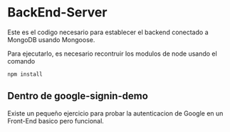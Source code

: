 # BackEnd-Server

Este es el codigo necesario para establecer el backend conectado
a MongoDB usando Mongoose.

Para ejecutarlo, es necesario recontruir los modulos de node
usando el comando

```
npm install
```

## Dentro de google-signin-demo

Existe un pequeño ejercicio para probar la
autenticacion de Google en un Front-End basico pero funcional.
